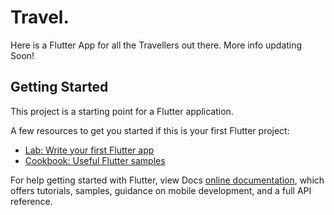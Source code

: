 # Travel.

Here is a Flutter App for all the Travellers out there. More info updating Soon!

## Getting Started

This project is a starting point for a Flutter application.

A few resources to get you started if this is your first Flutter project:

- [Lab: Write your first Flutter app](https://flutter.dev/docs/get-started/codelab)
- [Cookbook: Useful Flutter samples](https://flutter.dev/docs/cookbook)

For help getting started with Flutter, view Docs
[online documentation](https://flutter.dev/docs), which offers tutorials,
samples, guidance on mobile development, and a full API reference.
